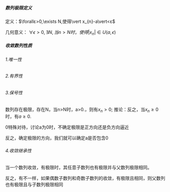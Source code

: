 ##### 数列极限定义
定义：$\forallε>0,\exists N,使得\vert x_{n}-a\vert<ε$

几何意义：
$\forall \epsilon>0,\exists N,当n>N时，使得\vert x_{n} \vert \in U(a,\epsilon)$
##### 收敛数列性质


###### 1.唯一性
###### 2.有界性

###### 3.保号性

数列存在极限，存在N，当n>N时，a>0.，则有$x_{n}>0$;
推论：反之，当$x_{n}\geq0$时，有$a\geq{0}$.

0特殊对待，讨论a为0时，不确定极限是正方向还是负方向逼近

反之，确定极限的方向，我们就可以确定a是否包含0

###### 4.收敛继承性
当一个数列收敛，有极限时，其任意子数列也有极限并与父数列极限相同。

反之，有不一样，如果偶数子数列和奇数子数列的收敛，有极限且相同，则父数列也有极限且与子数列极限相同